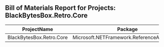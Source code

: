 ## Bill of Materials Report for Projects: BlackBytesBox.Retro.Core

| ProjectName | Package | ResolvedVersion |
|-------------|---------|-----------------|
| BlackBytesBox.Retro.Core | Microsoft.NETFramework.ReferenceAssemblies | 1.0.3 |
